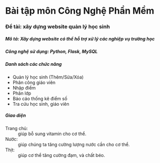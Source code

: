 # Bài tập môn Công Nghệ Phần Mềm
<h3>Đề tài: xây dựng website quản lý học sinh</h3>
<h5>Mô tả: Xây dựng website có thể hỗ trợ xử lý các nghiệp vụ trường học</h5>
<h5>Công nghệ sử dụng: Python, Flask, MySQL</h5>
<h5>Danh sách các chức năng</h5>
<ul>
  <li>Quản lý học sinh (Thêm/Sửa/Xóa)</li>
  <li>Phân công giáo viên</li>
  <li>Nhập điểm</li>
  <li>Phân lớp</li>
  <li>Báo cáo thống kê điểm số</li>
  <li>Tra cứu học sinh, giáo viên</li>
</ul>
<h5>Giao diện</h5>
<dl>
<dt>Trang chủ:</dt>
<dd>giúp bỗ sung vitamin cho cơ thể.</dd>

<dt>Nước:</dt>
<dd>giúp chúng ta tăng cường lượng nước cần cho cơ thể.</dd>

<dt>Thịt:</dt>
<dd>giúp cơ thể tăng cường đạm, và chất béo.</dd>
</dl>
